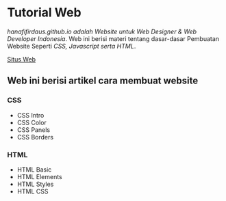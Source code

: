 # Tutorial Web

*hanafifirdaus.github.io adalah Website untuk Web Designer & Web Developer Indonesia*. Web ini berisi materi tentang dasar-dasar Pembuatan Website Seperti *CSS, Javascript serta HTML*.

[Situs Web](https://hanafifirdaus.github.io)

## Web ini berisi artikel cara membuat website

### CSS

  - CSS Intro
  - CSS Color
  - CSS Panels
  - CSS Borders

### HTML

  - HTML Basic
  - HTML Elements
  - HTML Styles
  - HTML CSS
